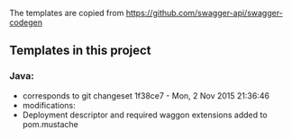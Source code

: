 The templates are copied from https://github.com/swagger-api/swagger-codegen

## Templates in this project

### Java:

*  corresponds to  git changeset 1f38ce7 - Mon, 2 Nov 2015 21:36:46
*  modifications: 
  * Deployment descriptor and required waggon extensions added to pom.mustache